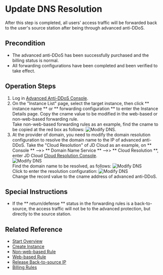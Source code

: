 # Update DNS Resolution

After this step is completed, all users' access traffic will be forwarded back to the user's source station after being through advanced anti-DDoS.

## Precondition
- The advanced anti-DDoS has been successfully purchased and the billing status is normal. <Br/>
- All forwarding configurations have been completed and been verified to take effect.

## Operation Steps
1. Log in [Advanced Anti-DDoS Console](https://ip-anti-console.jdcloud.com/instancelist).
2. On the "Instance List" page, select the target instance, then click ** instance name ** or ** forwarding configuration ** to enter the Instance Details page. Copy the cname value to be modified in the web-based or non-web-based forwarding rule. <Br/>
Take non-web-based forwarding rules as an example, find the cname to be copied at the red box as follows:
![Modify DNS](https://github.com/jdcloudcom/cn/blob/edit/image/Advanced%20Anti-DDoS/update%20dns%2001.png).
3. At the provider of domain, you need to modify the domain resolution configuration to resolve the domain name to the IP of advanced anti-DDoS.
Take the "Cloud Resolution" of JD Cloud as an example, on ** Console ** –>> ** Domain Name Service ** –>> ** Cloud Resolution **, enter JD Cloud [Cloud Resolution Console](https://dns-console.jdcloud.com/list). <Br/>
![Modify DNS](https://github.com/jdcloudcom/cn/blob/edit/image/Advanced%20Anti-DDoS/update%20dns%2002.png) <Br/>
Find the domain name to be resolved, as follows:
![Modify DNS](https://github.com/jdcloudcom/cn/blob/edit/image/Advanced%20Anti-DDoS/update%20dns%2003.png) <Br/>
Click to enter the resolution configuration:
![Modify DNS](https://github.com/jdcloudcom/cn/blob/edit/image/Advanced%20Anti-DDoS/update%20dns%2004.png) <Br/>
Change the record value to the cname address of advanced anti-DDoS.


## Special Instructions
- If the ** return/defense ** status in the forwarding rules is a back-to-source, the access traffic will not be to the advanced protection, but directly to the source station.


## Related Reference
- [Start Overview](Overview.md)
- [Create Instance](Create-Instance.md)
- [Non-web-based Rule](Non-Web-Service-Forwarding-Rule.md)
- [Web-based Rule](Web-Service-Forwarding-Rule.md)
- [Release Back-to-source IP](Whitelist-local-IP-subnet.md)
- [Billing Rules](../../Pricing/Billing-Rules.md)

